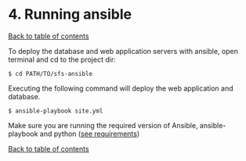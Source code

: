 # 4. Running ansible
[Back to table of contents](../readme)

To deploy the database and web application servers with ansible, open terminal and cd to the project dir:
```
$ cd PATH/TO/sfs-ansible
```

Executing the following command will deploy the web application and database.
```
$ ansible-playbook site.yml
```

Make sure you are running the required version of Ansible, ansible-playbook and python ([see requirements](system_requirements))

[Back to table of contents](../readme)

